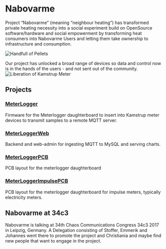 # Nabovarme
Project “Nabovarme” (meaning “neighbour heating”) has transformed private heating necessity into a social experiment build on OpenSource software/hardware and social empowerment by transforming heat consumers into Nabovarme Users and letting them take ownership to infrastructure and consumption.

![Handfull of Pellets](https://nabovarme.github.com/images/handfull_of_pellets.png)



Our project has unlocked a broad range of devices so data and control now is in the hands of the users - and not sent out of the community.
![Liberation of Kamstrup Meter](https://nabovarme.github.com/images/kamstrup.png)

## Projects

### [MeterLogger](https://github.com/nabovarme/MeterLogger)
Firmware for the Meterlogger daughterboard to insert into Kamstrup meter devices to transmit samples to a remote MQTT server.

### [MeterLoggerWeb](https://github.com/nabovarme/MeterLoggerWeb)
Backend and web-admin for ingesting MQTT to MySQL and serving charts.

### [MeterLoggerPCB](https://github.com/nabovarme/MeterLoggerPCB)
PCB layout for the meterlogger daughterboard

### [MeterLoggerImpulsePCB](https://github.com/nabovarme/MeterLoggerImpulsePCB)
PCB layout for the meterlogger daughterboard for impulse meters, typically electricity meters.

## Nabovarme at 34c3
Nabovarme is talking at 34th Chaos Communications Congress 34c3 2017 in Leipzig, Germany.
A Delegation consisting of Stoffer, Emmerik and Johannes went there to promote the project and Christiania and maybe
find new people that want to engage in the project.

